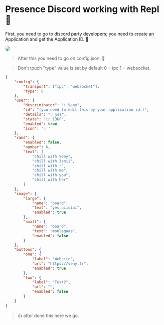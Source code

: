 # Presence Discord working with Repl 🚀 


First, you need to go to discord party developers; you need to create an Application and get the Application ID. 🥳

<img style="border-radius: 10px;" src="https://data.veny.fr/screen.png" />

> After this you need to go on config.json. 🍥

> Don't touch "type" value is set by default 0 = ipc 1 = websocket.
```json
{
    "config": {
        "transport": ["ipc", "websocket"],
        "type": 0
    },
    "user": {
        "descriminator": "⚡ Veny",
        "id": "(you need to edit this by your application id.)",
        "details": "💡 yes",
        "state": "👉 13UP",
        "enabled": true,
        "icon": "💡 "
    },
    "rand": {
        "enabled": false,
        "number": 6,
        "text": [
            "chill with Veny", 
            "chill with 3enii", 
            "chill with r",
            "chill with me",
            "chill with you",
            "chill with her"
        ]
    },
    "image": {
        "large": {
            "name": "board",
            "text": "yes uiiuiui",
            "enabled": true
        },
        "small": {
            "name": "board",
            "text": "moulagaaa",
            "enabled": false
        }
    },
    "buttons": {
        "one": {
            "label": "Website",
            "url": "https://veny.fr",
            "enabled": true
        },
        "two": {
            "label": "Test2",
            "url": "",
            "enabled": false
        }
    }
}
```

> 👍  after done this here we go.
